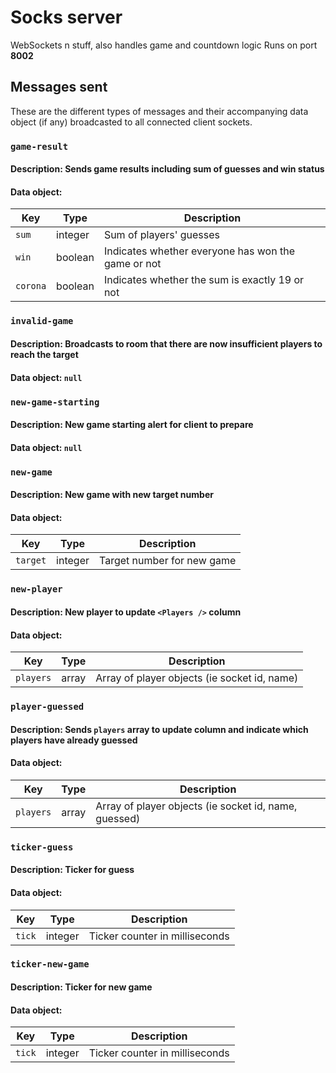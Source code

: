 # Socks server

WebSockets n stuff, also handles game and countdown logic
Runs on port **8002**

## Messages sent

These are the different types of messages and their accompanying data object (if any) broadcasted to all connected client sockets.

### `game-result`

#### **Description:** Sends game results including sum of guesses and win status

#### **Data object:**

| Key | Type | Description|
|---|---|---|
| `sum` | integer | Sum of players' guesses |
| `win` | boolean | Indicates whether everyone has won the game or not |
| `corona` | boolean | Indicates whether the sum is exactly 19 or not |


### `invalid-game`

#### **Description:** Broadcasts to room that there are now insufficient players to reach the target

#### **Data object:** `null`

### `new-game-starting`

#### **Description:** New game starting alert for client to prepare

#### **Data object:** `null`

### `new-game`

#### **Description:** New game with new target number

#### **Data object:**

| Key | Type | Description|
|---|---|---|
| `target` | integer | Target number for new game |

### `new-player`

#### **Description:** New player to update `<Players />` column

#### **Data object:**

| Key | Type | Description|
|---|---|---|
| `players` | array | Array of player objects (ie socket id, name) |

### `player-guessed`

#### **Description:** Sends `players` array to update column and indicate which players have already guessed

#### **Data object:**

| Key | Type | Description|
|---|---|---|
| `players` | array | Array of player objects (ie socket id, name, guessed) |

### `ticker-guess`

#### **Description:** Ticker for guess

#### **Data object:**

| Key | Type | Description|
|---|---|---|
| `tick` | integer | Ticker counter in milliseconds |

### `ticker-new-game`

#### **Description:** Ticker for new game

#### **Data object:**

| Key | Type | Description|
|---|---|---|
| `tick` | integer | Ticker counter in milliseconds |
